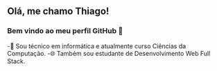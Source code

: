 ## Olá, me chamo Thiago! 
### Bem vindo ao meu perfil GitHub 👋

-📘 Sou técnico em informática e atualmente curso Ciências da Computação.
-🌐 Também sou estudante de Desenvolvimento Web Full Stack.
